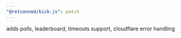 ```yaml
---
"@retconned/kick-js": patch
---
```


adds polls, leaderboard, timeouts support, cloudflare error handling

